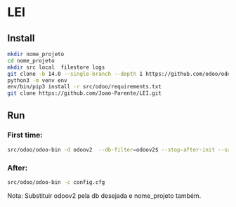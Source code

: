 # LEI



## Install

```sh
mkdir nome_projeto
cd nome_projeto
mkdir src local  filestore logs
git clone -b 14.0 --single-branch --depth 1 https://github.com/odoo/odoo.git src/odoo
python3 -m venv env
env/bin/pip3 install -r src/odoo/requirements.txt
git clone https://github.com/Joao-Parente/LEI.git 

```

## Run

### First time:
```sh
src/odoo/odoo-bin -d odoov2  --db-filter=odoov2$ --stop-after-init --save -c ./config.cfg --addons-path=src/odoo/odoo/addons,src/odoo/addons,local --data-dir filestore
```
### After:
```sh
src/odoo/odoo-bin -c config.cfg
```

Nota: Substituir odoov2 pela db desejada e nome_projeto também.



